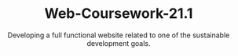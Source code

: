 <h1 align="center">Web-Coursework-21.1</h1>
<p align="center">Developing a full functional website related to one of the sustainable development goals. </p>
